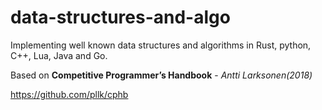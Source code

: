 # data-structures-and-algo
Implementing well known data structures and algorithms in Rust, python, C++, Lua, Java and Go.

Based on __Competitive Programmer’s Handbook__ - _Antti Larksonen(2018)_

https://github.com/pllk/cphb

